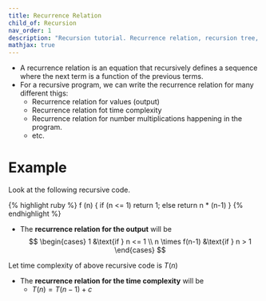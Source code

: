 ```yaml
---
title: Recurrence Relation
child_of: Recursion
nav_order: 1
description: "Recursion tutorial. Recurrence relation, recursion tree, subsititution method."
mathjax: true
---
```


- A recurrence relation is an equation that recursively defines a sequence where the next term is a function of the previous terms.
- For a recursive program, we can write the recurrence relation for many different thigs:
    - Recurrence relation for values (output)
    - Recurrence relation fot time complexity
    - Recurrence relation for number multiplications happening in the program.
    - etc.

# Example

Look at the following recursive code.

{% highlight ruby %}
f (n) {
    if (n <= 1)
        return 1;
    else 
        return n * (n-1)
}
{% endhighlight %}

- The **recurrence relation for the output** will be 
$$
\begin{cases}
   1 &\text{if } n <= 1 \\
   n \times f(n-1) &\text{if } n > 1
\end{cases}
$$

Let time complexity of above recursive code is $T(n)$
- The **recurrence relation for the time complexity** will be 
    - $T(n) = T(n-1) + c$